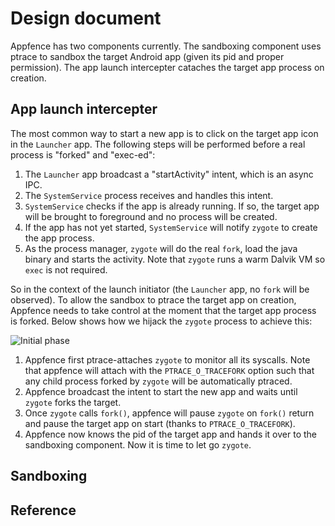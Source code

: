 Design document
===============

Appfence has two components currently. The sandboxing component uses ptrace to sandbox the target Android app (given its pid and proper permission). The app launch intercepter cataches the target app process on creation.

## App launch intercepter
The most common way to start a new app is to click on the target app icon in the `Launcher` app. The following steps will be performed before a real process is "forked" and "exec-ed":

1. The `Launcher` app broadcast a "startActivity" intent, which is an async IPC.
2. The `SystemService` process receives and handles this intent.
3. `SystemService` checks if the app is already running. If so, the target app will be brought to foreground and no process will be created.
4. If the app has not yet started, `SystemService` will notify `zygote` to create the app process.
5. As the process manager, `zygote` will do the real `fork`, load the java binary and starts the activity.
Note that `zygote` runs a warm Dalvik VM so `exec` is not required.

So in the context of the launch initiator (the `Launcher` app, no `fork` will be observed). To allow the sandbox to ptrace the target app on creation, Appfence needs to take control at the moment that the target app process is forked. Below shows how we hijack the `zygote` process to achieve this:

![][initial]

1. Appfence first ptrace-attaches `zygote` to monitor all its syscalls. Note that appfence will attach with the `PTRACE_O_TRACEFORK` option such that any child process forked by `zygote` will be automatically ptraced.
2. Appfence broadcast the intent to start the new app and waits until `zygote` forks the target. 
3. Once `zygote` calls `fork()`, appfence will pause `zygote` on `fork()` return and pause the target app on start (thanks to `PTRACE_O_TRACEFORK`).
4. Appfence now knows the pid of the target app and hands it over to the sandboxing component. Now it is time to let go `zygote`.

## Sandboxing

## Reference 

[initial]: initial.jpg "Initial phase"
